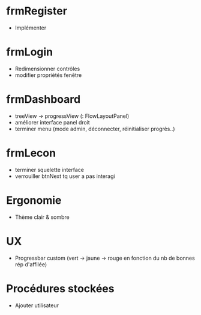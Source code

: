 # frmRegister
- Implémenter

# frmLogin
- Redimensionner contrôles
- modifier propriétés fenêtre

# frmDashboard
- treeView -> progressView (: FlowLayoutPanel)
- améliorer interface panel droit
- terminer menu (mode admin, déconnecter, réinitialiser progrès..)

# frmLecon
- terminer squelette interface
- verrouiller btnNext tq user a pas interagi

# Ergonomie
- Thème clair & sombre

# UX
- Progressbar custom (vert -> jaune -> rouge en fonction du nb de bonnes rép
d'affilée)

# Procédures stockées
- Ajouter utilisateur

